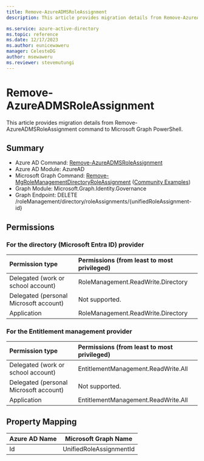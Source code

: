 ```yaml
---
title: Remove-AzureADMSRoleAssignment
description: This article provides migration details from Remove-AzureADMSRoleAssignment command to Microsoft Graph PowerShell.

ms.service: azure-active-directory
ms.topic: reference
ms.date: 12/17/2023
ms.author: eunicewaweru
manager: CelesteDG
author: msewaweru
ms.reviewer: stevemutungi
---
```


# Remove-AzureADMSRoleAssignment

This article provides migration details from Remove-AzureADMSRoleAssignment command to Microsoft Graph PowerShell.

## Summary

+ Azure AD Command: [Remove-AzureADMSRoleAssignment](/powershell/module/azuread/remove-azureadmsroleassignment)
+ Azure AD Module: AzureAD
+ Microsoft Graph Command: [Remove-MgRoleManagementDirectoryRoleAssignment](/powershell/module/microsoft.graph.identity.governance/remove-mgrolemanagementdirectoryroleassignment) ([Community Examples](https://github.com/orgs/msgraph/discussions?discussions_q=Remove-MgRoleManagementDirectoryRoleAssignment))
+ Graph Module: Microsoft.Graph.Identity.Governance
+ Graph Endpoint:  DELETE /roleManagement/directory/roleAssignments/{unifiedRoleAssignment-id}

## Permissions

### For the directory (Microsoft Entra ID) provider
| Permission type                        | Permissions (from least to most privileged) |
|:---------------------------------------|:--------------------------------------------|
| Delegated (work or school account)     | RoleManagement.ReadWrite.Directory |
| Delegated (personal Microsoft account) | Not supported. |
| Application                            | RoleManagement.ReadWrite.Directory |

### For the Entitlement management provider
|Permission type      | Permissions (from least to most privileged)              |
|:--------------------|:---------------------------------------------------------|
|Delegated (work or school account) |  EntitlementManagement.ReadWrite.All  |
|Delegated (personal Microsoft account) | Not supported.    |
|Application | EntitlementManagement.ReadWrite.All |

## Property Mapping

|Azure AD Name|Microsoft Graph Name|
|---|---|
|Id|UnifiedRoleAssignmentId|